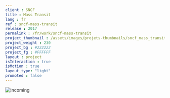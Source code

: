 ```yaml
---
client : SNCF
title : Mass Transit
lang : fr
ref : sncf-mass-transit
release : 2017
permalink : /fr/work/sncf-mass-transit
project_thumbnail : /assets/images/projets-thumbnails/sncf_mass_transit_thumb.webp
project_weight : 230
project_bg : #222222
project_fg : #FFFFFF
layout : project
isInteraction : true
isMotion : true
layout_type: "light"
promoted : false
---
```


![incoming](/assets/images/incoming-fr.webp)
